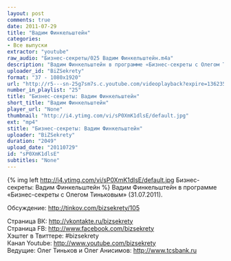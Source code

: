 ```yaml
---
layout: post
comments: true
date: 2011-07-29
title: "Вадим Финкельштейн"
categories:
- Все выпуски
extractor: "youtube"
raw_audio: "Бизнес-секреты/025 Вадим Финкельштейн.m4a"
description: "Вадим Финкельштейн в программе «Бизнес-секреты с Олегом Тиньковым» (31.07.2011).\n\nОбсуждение: http://tinkov.com/bizsekrety/105\n\nСтраница ВК: http://vkontakte.ru/bizsekrety\nСтраница FB: http://www.facebook.com/bizsekrety\nХэштег в Твиттере: #bizsekrety\nКанал Youtube: http://www.youtube.com/bizsekrety\nВедущие: Олег Тиньков и Олег Анисимов: http://www.tcsbank.ru"
uploader_id: "BiZSekrety"
format: "37 - 1080x1920"
url: "http://r5---sn-25g7sm7s.c.youtube.com/videoplayback?expire=1362354838&mv=m&ipbits=8&ratebypass=yes&fexp=906376%2C904825%2C914058%2C913804%2C920704%2C912806%2C902000%2C922403%2C922405%2C929901%2C913605%2C925006%2C906938%2C931202%2C908529%2C920201%2C930101%2C906834%2C913570%2C901451&ms=au&itag=37&key=yt1&source=youtube&sparams=cp%2Cid%2Cip%2Cipbits%2Citag%2Cratebypass%2Csource%2Cupn%2Cexpire&cp=U0hVR1NQUl9IUkNONV9LSlZJOjhmWWlSS2swMllZ&upn=v0VmGGbd5A4&newshard=yes&sver=3&ip=92.255.182.31&id=b0fd1798ad5d96c1&mt=1362333314&signature=68EE8CAF51C6059E0E3E56FAA968B0FCE154BE30.2D86032A30B44985D7B722CE0EF242AC2623CE8F"
number_in_playlist: "25"
title: "Бизнес-секреты: Вадим Финкельштейн"
short_title: "Вадим Финкельштейн"
player_url: "None"
thumbnail: "http://i4.ytimg.com/vi/sP0XmK1dlsE/default.jpg"
ext: "mp4"
stitle: "Бизнес-секреты: Вадим Финкельштейн"
uploader: "BiZSekrety"
duration: "2049"
upload_date: "20110729"
id: "sP0XmK1dlsE"
subtitles: "None"
---
```


{% img left http://i4.ytimg.com/vi/sP0XmK1dlsE/default.jpg Бизнес-секреты: Вадим Финкельштейн %}
Вадим Финкельштейн в программе «Бизнес-секреты с Олегом Тиньковым» (31.07.2011).  
  
Обсуждение: http://tinkov.com/bizsekrety/105  
  
Страница ВК: http://vkontakte.ru/bizsekrety  
Страница FB: http://www.facebook.com/bizsekrety  
Хэштег в Твиттере: #bizsekrety  
Канал Youtube: http://www.youtube.com/bizsekrety  
Ведущие: Олег Тиньков и Олег Анисимов: http://www.tcsbank.ru
